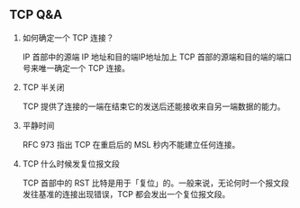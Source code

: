 ## TCP Q&A

1. 如何确定一个 TCP 连接？

   IP 首部中的源端 IP 地址和目的端IP地址加上 TCP 首部的源端和目的端的端口号来唯一确定一个 TCP 连接。

2. TCP 半关闭

   TCP 提供了连接的一端在结束它的发送后还能接收来自另一端数据的能力。

3. 平静时间

   RFC 973 指出 TCP 在重启后的 MSL 秒内不能建立任何连接。

4. TCP 什么时候发复位报文段

   TCP 首部中的 RST 比特是用于「复位」的。一般来说，无论何时一个报文段发往基准的连接出现错误，TCP 都会发出一个复位报文段。


